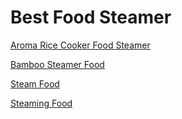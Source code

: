 <h1>Best Food Steamer</h1><p><a href="post/aroma-rice-cooker-food-steamer.md">Aroma Rice Cooker Food Steamer</a></p>
<p><a href="post/bamboo-steamer-food.md">Bamboo Steamer Food</a></p>
<p><a href="post/steam-food-.md">Steam Food </a></p>
<p><a href="post/steaming-food.md">Steaming Food</a></p>
